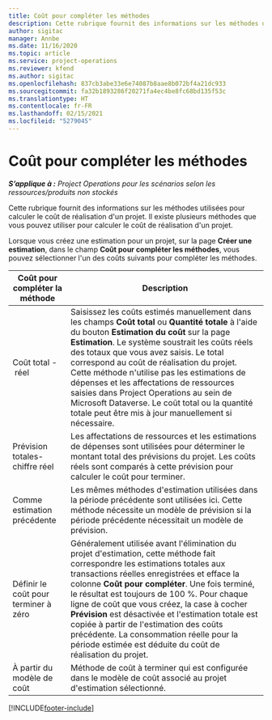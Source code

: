 ```yaml
---
title: Coût pour compléter les méthodes
description: Cette rubrique fournit des informations sur les méthodes utilisées pour calculer le coût de réalisation d'un projet.
author: sigitac
manager: Annbe
ms.date: 11/16/2020
ms.topic: article
ms.service: project-operations
ms.reviewer: kfend
ms.author: sigitac
ms.openlocfilehash: 837cb3abe33e6e74087b8aae8b072bf4a21dc933
ms.sourcegitcommit: fa32b1893286f20271fa4ec4be8fc68bd135f53c
ms.translationtype: HT
ms.contentlocale: fr-FR
ms.lasthandoff: 02/15/2021
ms.locfileid: "5279045"
---
```

# <a name="cost-to-complete-methods"></a>Coût pour compléter les méthodes

_**S’applique à :** Project Operations pour les scénarios selon les ressources/produits non stockés_

Cette rubrique fournit des informations sur les méthodes utilisées pour calculer le coût de réalisation d'un projet. Il existe plusieurs méthodes que vous pouvez utiliser pour calculer le coût de réalisation d'un projet. 

Lorsque vous créez une estimation pour un projet, sur la page **Créer une estimation**, dans le champ **Coût pour compléter les méthodes**, vous pouvez sélectionner l'un des coûts suivants pour compléter les méthodes.

| Coût pour compléter la méthode    | Description                                                                                                                                                                                                                                                                                                                                                                                                                                                                                        |
|------------------------------|----------------------------------------------------------------------------------------------------------------------------------------------------------------------------------------------------------------------------------------------------------------------------------------------------------------------------------------------------------------------------------------------------------------------------------------------------------------------------------------------------|
| Coût total - réel            | Saisissez les coûts estimés manuellement dans les champs **Coût total** ou **Quantité totale** à l'aide du bouton **Estimation du coût** sur la page **Estimation**. Le système soustrait les coûts réels des totaux que vous avez saisis. Le total correspond au coût de réalisation du projet. Cette méthode n'utilise pas les estimations de dépenses et les affectations de ressources saisies dans Project Operations au sein de Microsoft Dataverse. Le coût total ou la quantité totale peut être mis à jour manuellement si nécessaire.  |
| Prévision totales-chiffre réel        | Les affectations de ressources et les estimations de dépenses sont utilisées pour déterminer le montant total des prévisions du projet. Les coûts réels sont comparés à cette prévision pour calculer le coût pour terminer.                                                                                                                                                                                                                                                                          |
| Comme estimation précédente         | Les mêmes méthodes d'estimation utilisées dans la période précédente sont utilisées ici. Cette méthode nécessite un modèle de prévision si la période précédente nécessitait un modèle de prévision.                                                                                                                                                                                                                                                                                                                           |
| Définir le coût pour terminer à zéro | Généralement utilisée avant l'élimination du projet d'estimation, cette méthode fait correspondre les estimations totales aux transactions réelles enregistrées et efface la colonne **Coût pour compléter**. Une fois terminé, le résultat est toujours de 100 %. Pour chaque ligne de coût que vous créez, la case à cocher **Prévision** est désactivée et l'estimation totale est copiée à partir de l'estimation des coûts précédente. La consommation réelle pour la période estimée est déduite du coût de réalisation du projet.              |
| À partir du modèle de coût           | Méthode de coût à terminer qui est configurée dans le modèle de coût associé au projet d'estimation sélectionné.                                                                                                                                                                                                                                                                                                                                                                          |


[!INCLUDE[footer-include](../includes/footer-banner.md)]